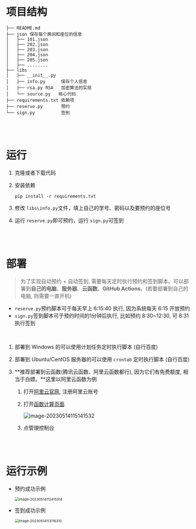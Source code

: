 # 项目结构

~~~shell
├── README.md
├── json 保存每个房间和座位的信息
│   ├── 101.json
│   ├── 202.json
│   ├── 203.json
│   ├── 204.json
│   ├── 205.json
│   ├── ........
├── libs
│   ├── __init__.py
│   ├── info.py      保存个人信息
│   ├── rsa.py RSA   加密算法的实现
│   └── source.py   核心代码
├── requirements.txt 依赖项
├── reserve.py       预约
└── sign.py          签到
~~~

<br/><br/>

# 运行

1. 克隆或者下载代码

2. 安装依赖

   ~~~shell
   pip install -r requirements.txt
   ~~~

3. 修改 `libs\info.py`文件，填上自己的学号、密码以及要预约的座位号

4. 运行 `reserve.py`即可预约，运行 `sign.py`可签到

<br/>

<br/>

# 部署

> 为了实现自动预约 + 自动签到, 需要每天定时执行预约和签到脚本。可以部署到**自己的电脑**、**服务器**、**云函数**、**GitHub Actions**。(若要部署到自己的电脑, 则需要一直开机)

* `reserve.py`预约脚本可于每天早上 6:15:40 执行, 因为系统每天 6:15 开放预约
* `sign.py`签到脚本可于预约时间的1分钟后执行, 比如预约 8:30~12:30, 可 8:31 执行签到

<br/>

1. 部署到 Windows 的可以使用计划任务定时执行脚本 (自行百度)

2. 部署到 Ubuntu/CentOS 服务器的可以使用 `crontab` 定时执行脚本 (自行百度)

3. **推荐部署到云函数(腾讯云函数、阿里云函数都行), 因为它们有免费额度, 相当于白嫖。**这里以阿里云函数为例

   1. 打开[阿里云官网](https://www.aliyun.com/), 注册阿里云账号

   2. 打开[函数计算页面](https://www.aliyun.com/product/fc)

      ![image-20230514115141532](https://img-blog.csdnimg.cn/0e99a68cb9294e0c9185887bb7e8839b.png)

   3. 点管理控制台

      

<br/>

<br/>

# 运行示例

* 预约成功示例

  <img src="https://img-blog.csdnimg.cn/00cf03bd51f1410eaeca5022f315f598.png" alt="image-20230514112415314" style="zoom:67%;" />



* 签到成功示例

  <img src="https://img-blog.csdnimg.cn/6ee31a0dd74941eeaa197474df1aee73.png" alt="image-20230514113116310" style="zoom:67%;" />

